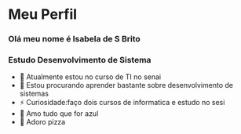 # Meu Perfil

### Olá meu nome é **Isabela de S Brito**

### Estudo Desenvolvimento de Sistema


- 🌱 Atualmente estou no curso de TI no senai
- 👯 Estou procurando aprender bastante sobre desenvolvimento de sistemas
- ⚡ Curiosidade:faço dois cursos de informatica e estudo no sesi
- :blue_heart: Amo tudo que for azul
- :pizza: Adoro pizza